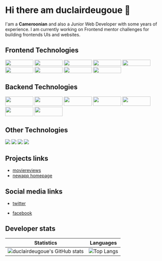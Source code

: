 # Hi there am duclairdeugoue 👋

I'am a **Cameroonian** and also a Junior Web Developer with some years of experience. I am currently working on Frontend mentor challenges for building frontends UIs  and websites. 


## Frontend Technologies

<p>
  <img width="90px" height="20px" src="https://img.shields.io/badge/-HTML5-E34F26?style=flat-square&logo=html5&logoColor=white"/>
  <img width="90px" height="20px" src="https://img.shields.io/badge/-CSS3-1572B6?style=flat-square&logo=css3"/>
  <img width="90px" height="20px" src="https://img.shields.io/badge/-Sass-black?style=flat-square&logo=sass&logoColor=blueviolet"/>
  <img width="90px" height="20px" src="https://img.shields.io/badge/-JavaScript-black?style=flat-square&logo=javascript"/>
  <img width="90px" height="20px" src="https://img.shields.io/badge/-Webpack-black?style=flat-square&logo=webpack"/>
  <img width="90px" height="20px" src="https://img.shields.io/badge/-Typescript-black?style=flat-square&logo=Typescript"/>
  <img width="90px" height="20px" src="https://img.shields.io/badge/-angular-red?style=flat-square&logo=angular"/>
  <img width="90px" height="20px" src="https://img.shields.io/badge/-React-black?style=flat-square&logo=react"/>
  <img width="90px" height="20px" src="https://img.shields.io/badge/-flutter-teal?style=flat-square&logo=flutter"/>
<!--   <img src="https://img.shields.io/badge/-vuejs-black?style=flat-square&logo=vuejs"/> -->
</p>

<!-- - HTML5
- CSS3, Sass, Bootstrap 3,4,5
- Vanilla Javascript, jQuery, Ajax, Webpack, React, Angular
 -->
## Backend Technologies

<p>
    <img width="90px" height="30px" src="https://img.shields.io/badge/-PHP-black?style=flat-square&logo=php"/>
    <img width="90px" height="30px" src="https://img.shields.io/badge/-CodeIgniter-black?style=flat-square&logo=codeigniter&logoColor=red"/>
    <img width="90px" height="30px" src="https://img.shields.io/badge/-Python3-black?style=flat-square&logo=python&logoColor=yellow"/>
    <img width="90px" height="30px" src="https://img.shields.io/badge/-Django-black?style=flat-square&logo=django&logoColor=blue"/>
    <!-- <img src="https://img.shields.io/badge/-Nodejs-black?style=flat-square&logo=Node.js"/> -->
    <img width="90px" height="30px" src="https://img.shields.io/badge/-SpringBoot-black?style=flat-square&logo=springboot&logoColor=green"/>
    <img width="90px" height="30px" src="https://img.shields.io/badge/-MySQL-black?style=flat-square&logo=mysql"/>
    <img width="90px" height="30px" src="https://img.shields.io/badge/-MongoDB-black?style=flat-square&logo=mongodb"/>

</p>

## Other Technologies
<p>
  <img src="https://img.shields.io/badge/-Git-black?style=flat-square&logo=git"/>
  <img src="https://img.shields.io/badge/-Heroku-430098?style=flat-square&logo=heroku"/>
  <img src="https://img.shields.io/badge/-Vercel-white?style=flat-square&logo=vercel&logoColor=black"/>
  <img src="https://img.shields.io/badge/-Github_Pages-black?style=flat-square&logo=githubpages&logoColor=blueviolet"/>
<!--   <img src=""/> -->
</p>

<!-- 
- PHP, CodeIgniter4
- Python3, Django
- Java, Springboot
- MySQL -->

## Projects links
- [moviereviews](https://duclairdeugoue.pythonanywhere.com/)
- [newapp homepage](https://duclairdeugoue.github.io/fmc-news-homepage/)

## Social media links

- [twitter](https://twitter.com/duclairdeugoue) 

- [facebook](https://facebook.com/duclair.deugoue)

## Developer stats

<!--- ![GitHub Activity Graph](https://activity-graph.herokuapp.com/graph?username=duclairdeugoue) --->

Statistics | Languages
-----------| -----
![duclairdeugoue's GitHub stats](https://github-readme-stats.vercel.app/api?username=duclairdeugoue&show_icons=true&theme=radical) |  ![Top Langs](https://github-readme-stats.vercel.app/api/top-langs/?username=duclairdeugoue&langs_count=8&layout=compact)

